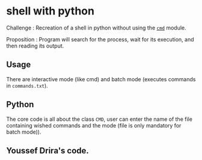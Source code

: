 # shell with python


Challenge : Recreation of a shell in python without using the [`cmd`](https://docs.python.org/3/library/cmd.html) module.

Proposition : Program will search for the process, wait for its execution, and then reading its output.

## Usage

There are interactive mode (like cmd) and batch mode (executes commands in `commands.txt`).

## Python

The core code is all about the class `CMD`, user can enter the name of the file containing wished commands and the mode (file is only mandatory for batch mode)).

## Youssef Drira's code.
